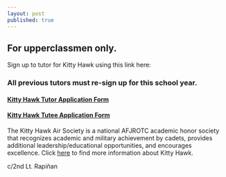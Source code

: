 ```yaml
---
layout: post
published: true
---
```

## For upperclassmen only.

Sign up to tutor for Kitty Hawk using this link here:

### All previous tutors must re-sign up for this school year.

#### [Kitty Hawk Tutor Application Form](https://docs.google.com/forms/d/e/1FAIpQLSennFyasOnacbuRgVjMdZloE5iWF1bQDGL7yPDXH6RpiJbJ5g/viewform?usp=sf_link)

#### [Kitty Hawk Tutee Application Form](https://docs.google.com/forms/d/e/1FAIpQLSdZYXYrhQ1BUX79l_GT7-bEm_tC4vHAm3v2AvPvxprL7P_WTw/viewform)

The Kitty Hawk Air Society is a national AFJROTC academic honor society that recognizes academic and military achievement by cadets, provides additional leadership/educational opportunities, and encourages excellence. Click [here](http://ca-935th.com/kittyhawk/) to find more information about Kitty Hawk. 

c/2nd Lt. Rapiñan
